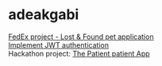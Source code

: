 # adeakgabi
[FedEx project - Lost & Found pet application](https://github.com/adeakgabi/aragonite-lassie)
<br>
[Implement JWT authentication](https://github.com/adeakgabi/JWT)
<br>
Hackathon project: [The Patient patient App](https://github.com/birobotond20/thepatientpatient?fbclid=IwAR0GLuV_tWYj2xzDVHHR_BGFaVhsJtsaX86YKYIrQnN1_oHPq3GeaR0_PfE)
<br>

